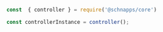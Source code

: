 ```javascript
const  { controller } = require('@schnapps/core')

const controllerInstance = controller();

```
